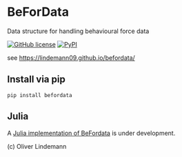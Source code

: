 # BeForData

Data structure for handling behavioural force data

[![GitHub license](https://img.shields.io/github/license/lindemann09/befordata)](https://github.com/lindemann09/befordata/blob/master/LICENSE)
[![PyPI](https://img.shields.io/pypi/v/befordata?style=flat)](https://pypi.org/project/befordata/)

see  https://lindemann09.github.io/befordata/


## Install via pip

```
pip install befordata
```

## Julia

A [Julia implementation of BeFordata](https://github.com/lindemann09/BeForData.jl) is under development.

(c) Oliver Lindemann
